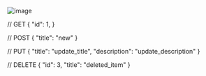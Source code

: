 ![image](https://user-images.githubusercontent.com/87464166/189435127-c38b0183-230e-4707-9196-a398e7b31c1b.png)




// GET
{
    "id": 1,
}

// POST
{
    "title": "new"
}

// PUT
{ 
    "title": "update_title",
    "description": "update_description"
}

// DELETE
{ 
    "id": 3,
    "title": "deleted_item"
}
